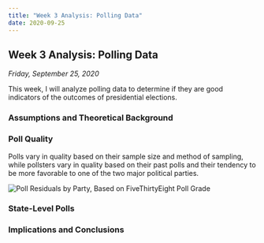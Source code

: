 ```yaml
---
title: "Week 3 Analysis: Polling Data"
date: 2020-09-25
---
```


## Week 3 Analysis: Polling Data
*Friday, September 25, 2020*

This week, I will analyze polling data to determine if they are good indicators of the outcomes of presidential elections. 

### Assumptions and Theoretical Background

### Poll Quality
Polls vary in quality based on their sample size and method of sampling, while pollsters vary in quality based on their past polls and their tendency to be more favorable to one of the two major political parties.

![Poll Residuals by Party, Based on FiveThirtyEight Poll Grade](https://yanxifang.github.io/Gov-1347/images/resid_twoparty.png)

### State-Level Polls

### Implications and Conclusions
